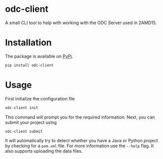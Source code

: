 # odc-client

A small CLI tool to help with working with the ODC Server used in 2AMD15.

# Installation

The package is available on [PyPi](https://pypi.org/project/odc-client/).

```bash
pip install odc-client
```

# Usage

First initialize the configuration file

```bash
odc-client init
```

This command will prompt you for the required information. Next, you can submit your project using

```bash
odc-client submit
```

It will automatically try to detect whether you have a Java or Python project by checking for a `pom.xml` file.
For more information use the `--help` flag. It also supports uploading the data files.
